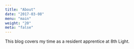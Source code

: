 ```yaml
---
title: "About"
date: "2017-03-08"
menu: "main"
weight: "20"
meta: "false"
---
```


This blog covers my time as a resident apprentice at 8th Light.